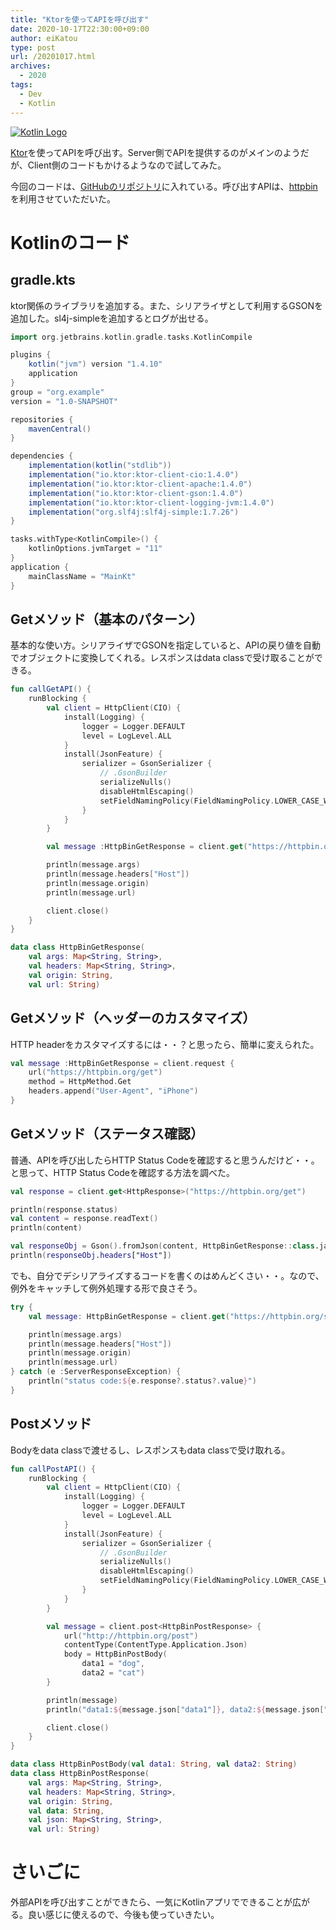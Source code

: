 ```yaml
---
title: "Ktorを使ってAPIを呼び出す"
date: 2020-10-17T22:30:00+09:00
author: eiKatou
type: post
url: /20201017.html
archives:
  - 2020
tags:
  - Dev
  - Kotlin
---
```


[![Kotlin Logo](/uploads/logo/kotlin.png)](https://www.jetbrains.com)

[Ktor](https://ktor.io/)を使ってAPIを呼び出す。Server側でAPIを提供するのがメインのようだが、Client側のコードもかけるようなので試してみた。

<!--more-->

今回のコードは、[GitHubのリポジトリ](https://github.com/eiKatou/Sample/tree/master/Kotlin/KtorClient)に入れている。呼び出すAPIは、[httpbin](https://httpbin.org/)を利用させていただいた。

# Kotlinのコード
## gradle.kts
ktor関係のライブラリを追加する。また、シリアライザとして利用するGSONを追加した。sl4j-simpleを追加するとログが出せる。

```gradle
import org.jetbrains.kotlin.gradle.tasks.KotlinCompile

plugins {
    kotlin("jvm") version "1.4.10"
    application
}
group = "org.example"
version = "1.0-SNAPSHOT"

repositories {
    mavenCentral()
}

dependencies {
    implementation(kotlin("stdlib"))
    implementation("io.ktor:ktor-client-cio:1.4.0")
    implementation("io.ktor:ktor-client-apache:1.4.0")
    implementation("io.ktor:ktor-client-gson:1.4.0")
    implementation("io.ktor:ktor-client-logging-jvm:1.4.0")
    implementation("org.slf4j:slf4j-simple:1.7.26")
}

tasks.withType<KotlinCompile>() {
    kotlinOptions.jvmTarget = "11"
}
application {
    mainClassName = "MainKt"
}
```

## Getメソッド（基本のパターン）
基本的な使い方。シリアライザでGSONを指定していると、APIの戻り値を自動でオブジェクトに変換してくれる。レスポンスはdata classで受け取ることができる。

```kotlin
fun callGetAPI() {
    runBlocking {
        val client = HttpClient(CIO) {
            install(Logging) {
                logger = Logger.DEFAULT
                level = LogLevel.ALL
            }
            install(JsonFeature) {
                serializer = GsonSerializer {
                    // .GsonBuilder
                    serializeNulls()
                    disableHtmlEscaping()
                    setFieldNamingPolicy(FieldNamingPolicy.LOWER_CASE_WITH_UNDERSCORES)
                }
            }
        }

        val message :HttpBinGetResponse = client.get("https://httpbin.org/get")

        println(message.args)
        println(message.headers["Host"])
        println(message.origin)
        println(message.url)

        client.close()
    }
}

data class HttpBinGetResponse(
    val args: Map<String, String>,
    val headers: Map<String, String>,
    val origin: String,
    val url: String)
```

## Getメソッド（ヘッダーのカスタマイズ）
HTTP headerをカスタマイズするには・・？と思ったら、簡単に変えられた。
```kotlin
val message :HttpBinGetResponse = client.request {
    url("https://httpbin.org/get")
    method = HttpMethod.Get
    headers.append("User-Agent", "iPhone")
}
```


## Getメソッド（ステータス確認）
普通、APIを呼び出したらHTTP Status Codeを確認すると思うんだけど・・。と思って、HTTP Status Codeを確認する方法を調べた。
```kotlin
val response = client.get<HttpResponse>("https://httpbin.org/get")

println(response.status)
val content = response.readText()
println(content)

val responseObj = Gson().fromJson(content, HttpBinGetResponse::class.java)
println(responseObj.headers["Host"])
```

でも、自分でデシリアライズするコードを書くのはめんどくさい・・。なので、例外をキャッチして例外処理する形で良さそう。
```kotlin
try {
    val message: HttpBinGetResponse = client.get("https://httpbin.org/status/500")

    println(message.args)
    println(message.headers["Host"])
    println(message.origin)
    println(message.url)
} catch (e :ServerResponseException) {
    println("status code:${e.response?.status?.value}")
}
```

## Postメソッド
Bodyをdata classで渡せるし、レスポンスもdata classで受け取れる。
```kotlin
fun callPostAPI() {
    runBlocking {
        val client = HttpClient(CIO) {
            install(Logging) {
                logger = Logger.DEFAULT
                level = LogLevel.ALL
            }
            install(JsonFeature) {
                serializer = GsonSerializer {
                    // .GsonBuilder
                    serializeNulls()
                    disableHtmlEscaping()
                    setFieldNamingPolicy(FieldNamingPolicy.LOWER_CASE_WITH_UNDERSCORES)
                }
            }
        }

        val message = client.post<HttpBinPostResponse> {
            url("http://httpbin.org/post")
            contentType(ContentType.Application.Json)
            body = HttpBinPostBody(
                data1 = "dog",
                data2 = "cat")
        }

        println(message)
        println("data1:${message.json["data1"]}, data2:${message.json["data2"]}")

        client.close()
    }
}

data class HttpBinPostBody(val data1: String, val data2: String)
data class HttpBinPostResponse(
    val args: Map<String, String>,
    val headers: Map<String, String>,
    val origin: String,
    val data: String,
    val json: Map<String, String>,
    val url: String)
```

# さいごに
外部APIを呼び出すことができたら、一気にKotlinアプリでできることが広がる。良い感じに使えるので、今後も使っていきたい。